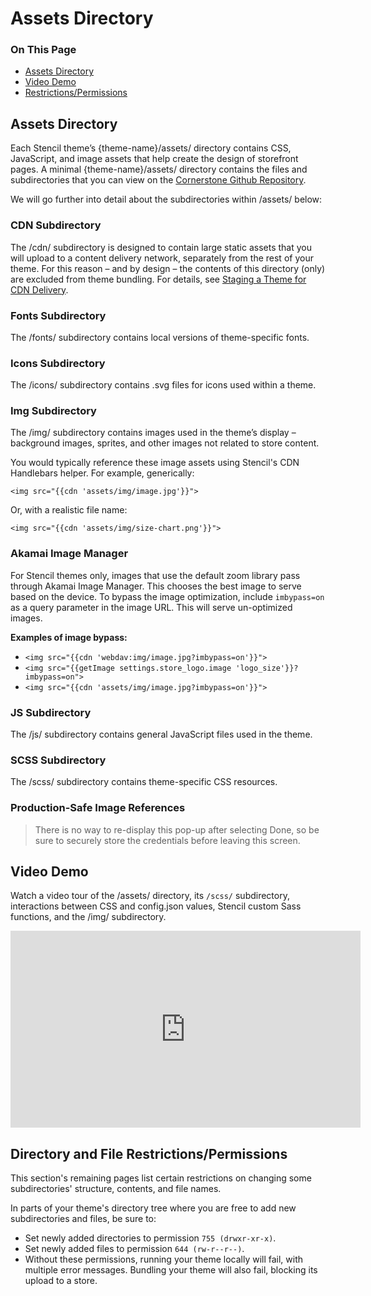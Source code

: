 <h1>Assets Directory</h1>
<div class="otp" id="no-index">
	<h3> On This Page </h3>
	<ul>
    <li><a href="#assets_the-assets-directory">Assets Directory</a></li>
    <li><a href="#assets_video-demo">Video Demo</a></li>
    <li><a href="#assets_restrictions-permissions">Restrictions/Permissions</a></li>
	</ul>
</div>

<a href='#assets_the-assets-directory' aria-hidden='true' class='block-anchor'  id='assets_the-assets-directory'><i aria-hidden='true' class='linkify icon'></i></a>

## Assets Directory

Each Stencil theme’s <span class="fp">{theme-name}/assets/</span> directory contains CSS, JavaScript, and image assets that help create the design of storefront pages. A minimal <span class="fp">{theme-name}/assets/</span> directory contains the files and subdirectories that you can view on the [Cornerstone Github Repository](https://github.com/bigcommerce/cornerstone/tree/master/assets).

We will go further into detail about the subdirectories within <span class="fp">/assets/</span> below: 

### CDN Subdirectory

The <span class="fp">/cdn/</span> subdirectory is designed to contain large static assets that you will upload to a content delivery network, separately from the rest of your theme. For this reason – and by design – the contents of this directory (only) are excluded from theme bundling. For details, see [Staging a Theme for CDN Delivery](https://developer.bigcommerce.com/stencil-docs/prepare-and-upload-a-theme/staging-a-theme).

### Fonts Subdirectory

The <span class="fp">/fonts/</span> subdirectory contains local versions of theme-specific fonts.

### Icons Subdirectory

The <span class="fp">/icons/</span> subdirectory contains .svg files for icons used within a theme.

### Img Subdirectory

The <span class="fp">/img/</span> subdirectory contains images used in the theme’s display – background images, sprites, and other images not related to store content.

You would typically reference these image assets using Stencil's CDN Handlebars helper. For example, generically:

`<img src="{{cdn 'assets/img/image.jpg'}}">`

Or, with a realistic file name:

`<img src="{{cdn 'assets/img/size-chart.png'}}">`

### Akamai Image Manager
For Stencil themes only, images that use the default zoom library pass through Akamai Image Manager. This chooses the best image to serve based on the device. To bypass the image optimization, include `imbypass=on` as a query parameter in the image URL. This will serve un-optimized images.

**Examples of image bypass:**
* `<img src="{{cdn 'webdav:img/image.jpg?imbypass=on'}}">`
* `<img src="{{getImage settings.store_logo.image 'logo_size'}}?imbypass=on">`
* `<img src="{{cdn 'assets/img/image.jpg?imbypass=on'}}">`

### JS Subdirectory

The <span class="fp">/js/</span> subdirectory contains general JavaScript files used in the theme.

### SCSS Subdirectory

The <span class="fp">/scss/</span> subdirectory contains theme-specific CSS resources.

<div class="HubBlock--callout">
<div class="CalloutBlock--success">
<div class="HubBlock-content">
    
<!-- theme: success -->

###  Production-Safe Image References
> There is no way to re-display this pop-up after selecting Done, so be sure to securely store the credentials before leaving this screen.

</div>
</div>
</div>



<a href='#assets_video-demo' aria-hidden='true' class='block-anchor'  id='assets_video-demo'><i aria-hidden='true' class='linkify icon'></i></a>

## Video Demo

Watch a video tour of the <span class="fp">/assets/</span> directory, its `/scss/` subdirectory, interactions between CSS and <span class="fn">config.json</span> values, Stencil custom Sass functions, and the <span class="fp">/img/</span> subdirectory.

<iframe width="560" height="315" src="https://www.youtube.com/embed/zUDNgprOEts" frameborder="0" allow="autoplay; encrypted-media" allowfullscreen></iframe>




<a href='#assets_restrictions-permissions' aria-hidden='true' class='block-anchor'  id='assets_restrictions-permissions'><i aria-hidden='true' class='linkify icon'></i></a>

##  Directory and File Restrictions/Permissions

This section's remaining pages list certain restrictions on changing some subdirectories' structure, contents, and file names.

In parts of your theme's directory tree where you are free to add new subdirectories and files, be sure to:

* Set newly added directories to permission `755 (drwxr-xr-x)`.
* Set newly added files to permission `644 (rw-r--r--)`.
* Without these permissions, running your theme locally will fail, with multiple error messages. Bundling your theme will also fail, blocking its upload to a store.

